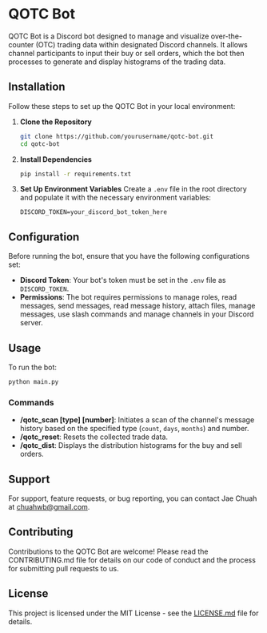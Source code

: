 # QOTC Bot

QOTC Bot is a Discord bot designed to manage and visualize over-the-counter (OTC) trading data within designated Discord channels. It allows channel participants to input their buy or sell orders, which the bot then processes to generate and display histograms of the trading data.

## Installation

Follow these steps to set up the QOTC Bot in your local environment:

1. **Clone the Repository**
   ```bash
   git clone https://github.com/yourusername/qotc-bot.git
   cd qotc-bot
   ```

2. **Install Dependencies**
   ```bash
   pip install -r requirements.txt
   ```

3. **Set Up Environment Variables**
   Create a `.env` file in the root directory and populate it with the necessary environment variables:
   ```plaintext
   DISCORD_TOKEN=your_discord_bot_token_here
   ```

## Configuration

Before running the bot, ensure that you have the following configurations set:

- **Discord Token**: Your bot's token must be set in the `.env` file as `DISCORD_TOKEN`.
- **Permissions**: The bot requires permissions to manage roles, read messages, send messages, read message history, attach files, manage messages, use slash commands and manage channels in your Discord server.

## Usage

To run the bot:
```bash
python main.py
```

### Commands
- **/qotc_scan [type] [number]**: Initiates a scan of the channel's message history based on the specified type (`count`, `days`, `months`) and number.
- **/qotc_reset**: Resets the collected trade data.
- **/qotc_dist**: Displays the distribution histograms for the buy and sell orders.

## Support

For support, feature requests, or bug reporting, you can contact Jae Chuah at chuahwb@gmail.com.

## Contributing

Contributions to the QOTC Bot are welcome! Please read the CONTRIBUTING.md file for details on our code of conduct and the process for submitting pull requests to us.

## License

This project is licensed under the MIT License - see the [LICENSE.md](LICENSE.md) file for details.
